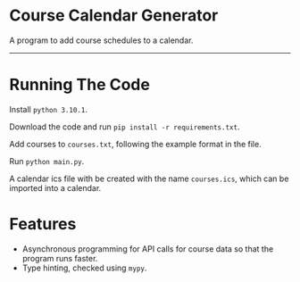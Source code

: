 # Course Calendar Generator

A program to add course schedules to a calendar.

---

# Running The Code

Install `python 3.10.1`.

Download the code and run `pip install -r requirements.txt`.

Add courses to `courses.txt`, following the example format in the file.

Run `python main.py`.

A calendar ics file with be created with the name `courses.ics`, which can be imported into a calendar.

# Features

- Asynchronous programming for API calls for course data so that the program runs faster.
- Type hinting, checked using `mypy`.
